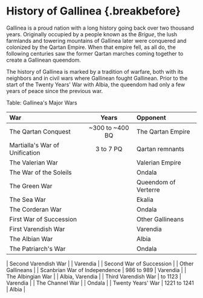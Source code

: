 # History of Gallinea {.breakbefore}


Gallinea is a proud nation with a long history going back over two thousand years. Originally
occupied by a people known as the *Brigue*, the lush farmlands and towering mountains of
Gallinea later were conquered and colonized by the Qartan Empire. When that empire fell, as
all do, the following centuries saw the former Qartan marches coming together to create a
Gallinean queendom.

The history of Gallinea is marked by a tradition of warfare, both with its neighbors and in
civil wars where Gallinean fought Gallinean. Prior to the start of the Twenty Years' War with
Albia, the queendom had only a few years of peace since the previous war.

Table: Gallinea's Major Wars

| War                            | Years           | Opponent              |
| :----------------------------- | :-------------: | :-------------------- |
| The Qartan Conquest            | ~300 to ~400 BQ | The Qartan Empire     |
| Martialla's War of Unification | 3 to 7 PQ       | Qartan remnants       |
| The Valerian War               |                 | Valerian Empire       |
| The War of the Soleils         |                 | Ondala                |
| The Green War                  |                 | Queendom of Verterre  |
| The Sea War                    |                 | Ekalia                |
| The Corderan War               |                 | Ondala                |
| First War of Succession        |                 | Other Gallineans      |
| First Varendish War            |                 | Varendia              |
| The Albian War                 |                 | Albia                 |
| The Patriarch's War            |                 | Ondala                |
<!-- all these before 699 -->
| Second Varendish War           |                 | Varendia              |
| Second War of Succession       |                 | Other Gallineans      |
| Scanbrian War of Independence  |  986 to 989     | Varendia              |
| The Albingian War              |                 | Albia, Varendia       |
| Third Varendish War            |      to 1123    | Varendia              |
| The Channel War                |                 | Ondala                |
| Twenty Years' War              | 1221 to 1241    | Albia                 |
